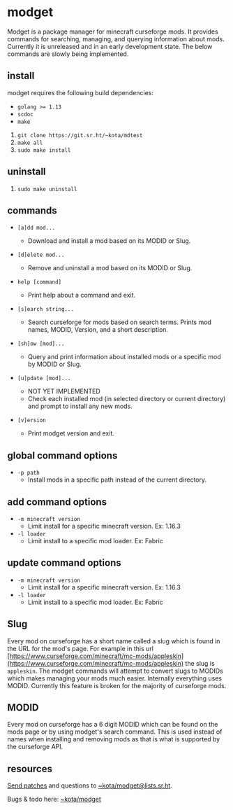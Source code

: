 # modget

Modget is a package manager for minecraft curseforge mods. It provides commands
for searching, managing, and querying information about mods. Currently it is
unreleased and in an early development state. The below commands are slowly
being implemented.

## install

modget requires the following build dependencies:

- `golang >= 1.13`
- `scdoc`
- `make`

1. `git clone https://git.sr.ht/~kota/mdtest`
2. `make all`
3. `sudo make install`

## uninstall

1. `sudo make uninstall`

## commands

- `[a]dd mod...`
	- Download and install a mod based on its MODID or Slug.

- `[d]elete mod...`
	- Remove and uninstall a mod based on its MODID or Slug.

- `help [command]`
	- Print help about a command and exit.

- `[s]earch string...`
	- Search curseforge for mods based on search terms. Prints mod names, MODID, Version, and a short description.

- `[sh]ow [mod]...`
	- Query and print information about installed mods or a specific mod by MODID or Slug.

- `[u]pdate [mod]...`
	- NOT YET IMPLEMENTED
	- Check each installed mod (in selected directory or current directory) and prompt to install any new mods.

- `[v]ersion`
	- Print modget version and exit.

## global command options

- `-p path`
	- Install mods in a specific path instead of the current directory.

## add command options

- `-m minecraft version`
	- Limit install for a specific minecraft version. Ex: 1.16.3
- `-l loader`
	- Limit install to a specific mod loader. Ex: Fabric

## update command options

- `-m minecraft version`
	- Limit install for a specific minecraft version. Ex: 1.16.3
- `-l loader`
	- Limit install to a specific mod loader. Ex: Fabric

## Slug

Every mod on curseforge has a short name called a slug which is found in the
URL for the mod's page. For example in this url
[https://www.curseforge.com/minecraft/mc-mods/appleskin](https://www.curseforge.com/minecraft/mc-mods/appleskin)
the slug is `appleskin`. The modget commands will attempt to convert slugs to
MODIDs which makes managing your mods much easier. Internally everything uses
MODID. Currently this feature is broken for the majority of curseforge mods.

## MODID

Every mod on curseforge has a 6 digit MODID which can be found on the mods page
or by using modget's search command. This is used instead of names when
installing and removing mods as that is what is supported by the curseforge
API.

## resources

[Send patches](https://git-send-email.io) and questions to
[~kota/modget@lists.sr.ht](https://lists.sr.ht/~kota/modget).

Bugs & todo here: [~kota/modget](https://todo.sr.ht/~kota/modget)
